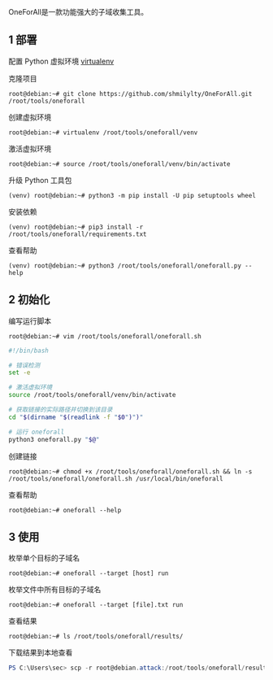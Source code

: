 OneForAll是一款功能强大的子域收集工具。

## 1 部署

配置 Python 虚拟环境 [virtualenv](https://keithpeck177271.gitbook.io/notes/misc/shi-yan-huan-jing/bian-cheng-yu-yan/jiao-ben/python/virtualenv)

克隆项目

```shell
root@debian:~# git clone https://github.com/shmilylty/OneForAll.git /root/tools/oneforall
```

创建虚拟环境

```shell
root@debian:~# virtualenv /root/tools/oneforall/venv
```

激活虚拟环境

```shell
root@debian:~# source /root/tools/oneforall/venv/bin/activate
```

升级 Python 工具包

```shell
(venv) root@debian:~# python3 -m pip install -U pip setuptools wheel
```

安装依赖

```shell
(venv) root@debian:~# pip3 install -r /root/tools/oneforall/requirements.txt
```

查看帮助

```shell
(venv) root@debian:~# python3 /root/tools/oneforall/oneforall.py --help
```

## 2 初始化

编写运行脚本

```shell
root@debian:~# vim /root/tools/oneforall/oneforall.sh
```

```sh
#!/bin/bash

# 错误检测
set -e

# 激活虚拟环境
source /root/tools/oneforall/venv/bin/activate

# 获取链接的实际路径并切换到该目录
cd "$(dirname "$(readlink -f "$0")")"

# 运行 oneforall
python3 oneforall.py "$@"
```

创建链接

```shell
root@debian:~# chmod +x /root/tools/oneforall/oneforall.sh && ln -s /root/tools/oneforall/oneforall.sh /usr/local/bin/oneforall
```

查看帮助

```shell
root@debian:~# oneforall --help
```

## 3 使用

枚举单个目标的子域名

```shell
root@debian:~# oneforall --target [host] run
```

枚举文件中所有目标的子域名

```shell
root@debian:~# oneforall --target [file].txt run
```

查看结果

```shell
root@debian:~# ls /root/tools/oneforall/results/
```

下载结果到本地查看

```powershell
PS C:\Users\sec> scp -r root@debian.attack:/root/tools/oneforall/results/ C:\Users\sec\Downloads\
```


